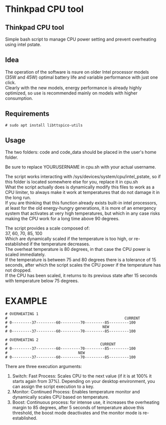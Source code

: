 # Thinkpad CPU tool

## Thinkpad CPU tool
Simple bash script to manage CPU power setting and prevent overheating using intel pstate. <br />

## Idea
The operation of the software is nsure on older Intel processor models (35W and 45W) optimal battery life and variable performance with just one click. <br />
Clearly with the new models, energy performance is already highly optimized, so use is recommended mainly on models with higher consumption. <br />

## Requirements
    # sudo apt install libttspico-utils

## Usage
The two folders: code and code_data should be placed in the user's home folder.

Be sure to replace YOURUSERNAME in cpu.sh with your actual username.

The script works interacting with /sys/devices/system/cpu/intel_pstate, so if this folder is located somewhere else for you, replace it in cpu.sh <br />
What the script actually does is dynamically modify this files to work as a CPU limiter, to always make it work at temperatures that do not damage it in the long run. <br />
If you are thinking that this function already exists built-in intel processors, at least for the old energy-hungry generations, it is more of an emergency system that activates at very high temperatures, but which in any case risks making the CPU work for a long time above 90 degrees. <br />

The script provides a scale composed of: <br />
37, 60, 70, 85, 100 <br />
Which are dynamically scaled if the temperature is too high, or re-established if the temperature decreases. <br />
The overheat temperature is 80 degrees, in that case the CPU power is scaled immediately. <br />
If the temperature is between 75 and 80 degrees there is a tolerance of 15 seconds, after which the script scales the CPU power if the temperature has not dropped. <br />
If the CPU has been scaled, it returns to its previous state after 15 seconds with temperature below 75 degrees. <br />

# EXAMPLE <br />
    # OVERHEATING 1
    #                                                     CURRENT
    # 0---------37---------60---------70---------85---------100
    #                                           NEW
    # 0---------37---------60---------70---------85---------100

    # OVERHEATING 2
    #                                          CURRENT
    # 0---------37---------60---------70---------85---------100
    #                                NEW
    # 0---------37---------60---------70---------85---------100


There are three execution arguments: <br />
1) Switch: Fast Process: Scales CPU to the next value (if it is at 100% it starts again from 37%). Depending on your desktop environment, you can assign the script execution to a key. <br />
2) Monitor: Continued Process: Enables temperature monitor and dynamically scales CPU based on temperature. <br />
3) Boost: Continuous process: for intense use, it increases the overheating margin to 85 degrees, after 5 seconds of temperature above this threshold, the boost mode deactivates and the monitor mode is re-established. <br />
 <br />

